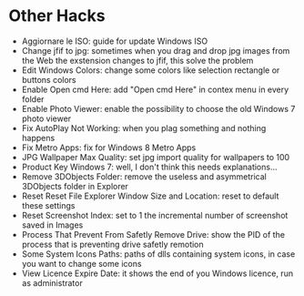 # Other Hacks

<ul>
  <li>Aggiornare le ISO: guide for update Windows ISO
  <li>Change jfif to jpg: sometimes when you drag and drop jpg images from the Web the exstension changes to jfif, this solve the problem</li>
  <li>Edit Windows Colors: change some colors like selection rectangle or buttons colors</li>
  <li>Enable Open cmd Here: add "Open cmd Here" in contex menu in every folder</li>
  <li>Enable Photo Viewer: enable the possibility to choose the old Windows 7 photo viewer</li>
  <li>Fix AutoPlay Not Working: when you plag something and nothing happens</li>
  <li>Fix Metro Apps: fix for Windows 8 Metro Apps</li>
  <li>JPG Wallpaper Max Quality: set jpg import quality for wallpapers to 100</li>
  <li>Product Key Windows 7: well, I don't think this needs explanations...</li>
  <li>Remove 3DObjects Folder: remove the useless and asymmetrical 3DObjects folder in Explorer</li>
  <li>Reset Reset File Explorer Window Size and Location: reset to default these settings</li>
  <li>Reset Screenshot Index: set to 1 the incremental number of screenshot saved in Images</li>
  <li>Process That Prevent From Safetly Remove Drive: show the PID of the process that is preventing drive safetly remotion</li>
  <li>Some System Icons Paths: paths of dlls containing system icons, in case you want to change some icons</li>
  <li>View Licence Expire Date: it shows the end of you Windows licence, run as administrator
</ul>
